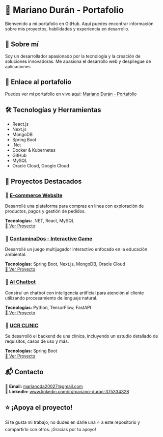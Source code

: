 # 🌟 Mariano Durán - Portafolio
Bienvenido a mi portafolio en GitHub. Aquí puedes encontrar información sobre mis proyectos, habilidades y experiencia en desarrollo.

## 🚀 Sobre mí
Soy un desarrollador apasionado por la tecnología y la creación de soluciones innovadoras. Me apasiona el desarrollo web y despliegue de aplicaciones

## 🔗 Enlace al portafolio
Puedes ver mi portafolio en vivo aquí: [Mariano Durán - Portafolio](https://mariano-duran-portafolio-4by0csnpy-marianoda20027s-projects.vercel.app/)

## 🛠️ Tecnologías y Herramientas
- React.js
- Next.js
- MongoDB
- Spring Boot
- .Net
- Docker & Kubernetes
- GitHub
- MySQL
- Oracle Cloud, Google Cloud

## 📂 Proyectos Destacados
### 📌 [E-commerce Website](#)
Desarrollé una plataforma para compras en línea con exploración de productos, pagos y gestión de pedidos.

**Tecnologías:** .NET, React, MySQL  
[🔗 Ver Proyecto](#https://github.com/Marianoda20027/lenguajes24)

### 📌 [ContaminaDos - Interactive Game](#)
Desarrollé un juego multijugador interactivo enfocado en la educación ambiental.

**Tecnologías:** Spring Boot, Next.js, MongoDB, Oracle Cloud  
[🔗 Ver Proyecto](#)

### 📌 [AI Chatbot](#)
Construí un chatbot con inteligencia artificial para atención al cliente utilizando procesamiento de lenguaje natural.

**Tecnologías:** Python, TensorFlow, FastAPI  
[🔗 Ver Proyecto](#)

### 📌 [UCR CLINIC](#)
Se desarrolló el backend de una clínica, incluyendo un estudio detallado de requisitos, casos de uso y más.

**Tecnologías:** Spring Boot  
[🔗 Ver Proyecto](#)

## 📬 Contacto
📧 **Email:** marianoda20027@gmail.com  
💼 **LinkedIn:** www.linkedin.com/in/mariano-durán-375334328 

## ⭐ ¡Apoya el proyecto!
Si te gusta mi trabajo, no dudes en darle una ⭐ a este repositorio y compartirlo con otros. ¡Gracias por tu apoyo!

